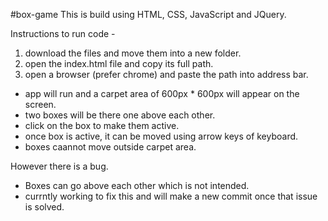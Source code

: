 #box-game
This is build using HTML, CSS, JavaScript and JQuery.

Instructions to run code - 
1. download the files and move them into a new folder.
2. open the index.html file and copy its full path.
3. open a browser (prefer chrome) and paste the path into address bar.

- app will run and a carpet area of 600px * 600px will appear on the screen.
- two boxes will be there one above each other.
- click on the box to make them active.
- once box is active, it can be moved using arrow keys of keyboard.
- boxes caannot move outside carpet area.


However there is a bug. 
- Boxes can go above each other which is not intended.
- currntly working to fix this and will make a new commit once that issue is solved.
